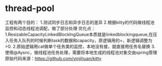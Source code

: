 # thread-pool
工程有两个目的：
1.测试同步日志和异步日志的差异
2.根据kitty的代码做线程池监控和动态线程池调配，做了部分处理
  优化点：1.ResizableCapacityLinkedBlockIngQueue本质就是linkedblockingqueue,在压入任务入队列的时候判断task的数据和capacity，原逻辑用的=，新逻辑调整为>0.
          2.原始逻辑用cat做单个任务类的监控，本地没有接，就直接用任务名替换
          3.使用@Aysnc，做线程池任务处理，需要将本地生成的线程池对象交由spring管理
原始代码来源：https://github.com/yinjihuan/kitty
